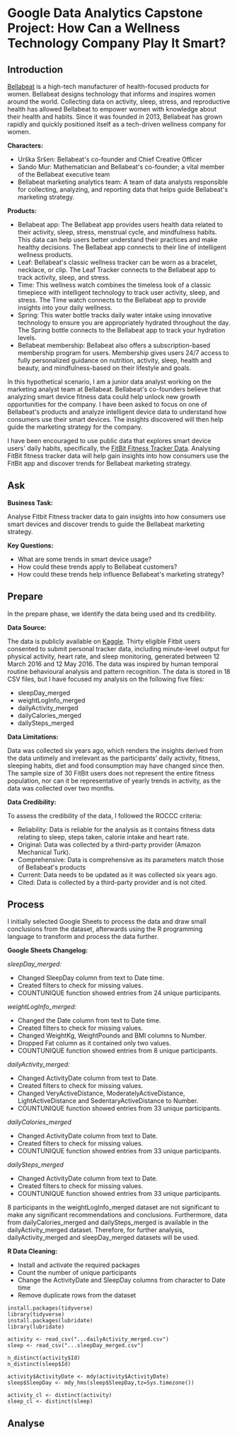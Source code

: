 # Google Data Analytics Capstone Project: How Can a Wellness Technology Company Play It Smart?

## Introduction
[Bellabeat](https://bellabeat.com/) is a  high-tech manufacturer of health-focused products for women. Bellabeat designs technology that informs and inspires women around the world. Collecting data on activity, sleep, stress, and reproductive health has allowed Bellabeat to empower women with knowledge about their health and habits. Since it was founded in 2013, Bellabeat has grown rapidly and quickly positioned itself as a tech-driven wellness company for women.

**Characters:**
-   Urška Sršen: Bellabeat's co-founder and Chief Creative Officer
-   Sando Mur: Mathematician and Bellabeat's co-founder; a vital member of the Bellabeat executive team
-   Bellabeat marketing analytics team: A team of data analysts responsible for collecting, analyzing, and reporting data that helps guide Bellabeat's marketing strategy.

**Products:**
-   Bellabeat app: The Bellabeat app provides users health data related to their activity, sleep, stress, menstrual cycle, and mindfulness habits. This data can help users better understand their practices and make healthy decisions. The Bellabeat app connects to their line of intelligent wellness products.
-   Leaf: Bellabeat's classic wellness tracker can be worn as a bracelet, necklace, or clip. The Leaf Tracker connects to the Bellabeat app to track activity, sleep, and stress.
-   Time: This wellness watch combines the timeless look of a classic timepiece with intelligent technology to track user activity, sleep, and stress. The Time watch connects to the Bellabeat app to provide insights into your daily wellness.
-   Spring: This water bottle tracks daily water intake using innovative technology to ensure you are appropriately hydrated throughout the day. The Spring bottle connects to the Bellabeat app to track your hydration levels.
-   Bellabeat membership: Bellabeat also offers a subscription-based membership program for users.
Membership gives users 24/7 access to fully personalized guidance on nutrition, activity, sleep, health and beauty, and mindfulness-based on their lifestyle and goals.

In this hypothetical scenario, I am a junior data analyst working on the marketing analyst team at Bellabeat. Bellabeat's co-founders believe that analyzing smart device fitness data could help unlock new growth opportunities for the company. I have been asked to focus on one of Bellabeat's products and analyze intelligent device data to understand how consumers use their smart devices. The insights discovered will then help guide the marketing strategy for the company.

I have been encouraged to use public data that explores smart device users' daily habits, specifically, the [FitBit Fitness Tracker Data](https://www.kaggle.com/datasets/arashnic/fitbit). Analysing FitBit fitness tracker data will help gain insights into how consumers use the FitBit app and discover trends for Bellabeat marketing strategy.

## Ask
**Business Task:**

Analyse Fitbit Fitness tracker data to gain insights into how consumers use smart devices and discover trends to guide the Bellabeat marketing strategy.

**Key Questions:**
- What are some trends in smart device usage?
- How could these trends apply to Bellabeat customers?
- How could these trends help influence Bellabeat's marketing strategy?

## Prepare
In the prepare phase, we identify the data being used and its credibility.

**Data Source:** 

The data is publicly available on [Kaggle](https://www.kaggle.com/datasets/arashnic/fitbit). Thirty eligible Fitbit users consented to submit personal tracker data, including minute-level output for physical activity, heart rate, and sleep monitoring, generated between 12 March 2016 and 12 May 2016. The data was inspired by human temporal routine behavioural analysis and pattern recognition.
The data is stored in 18 CSV files, but I have focused my analysis on the following five files:
- sleepDay_merged
- weightLogInfo_merged
- dailyActivity_merged
- dailyCalories_merged
- dailySteps_merged

**Data Limitations:**

Data was collected six years ago, which renders the insights derived from the data untimely and irrelevant as the participants’ daily activity, fitness, sleeping habits, diet and food consumption may have changed since then. The sample size of 30 FitBit users does not represent the entire fitness population, nor can it be representative of yearly trends in activity, as the data was collected over two months. 

**Data Credibility:**

To assess the credibility of the data, I followed the ROCCC criteria:
- Reliability: Data is reliable for the analysis as it contains fitness data relating to sleep, steps taken, calorie intake and heart rate.
- Original: Data was collected by a third-party provider (Amazon Mechanical Turk).
- Comprehensive: Data is comprehensive as its parameters match those of Bellabeat's products
- Current: Data needs to be updated as it was collected six years ago.
- Cited: Data is collected by a third-party provider and is not cited.

## Process

I initially selected Google Sheets to process the data and draw small conclusions from the dataset, afterwards using the R programming language to transform and process the data further.

**Google Sheets Changelog:**

*sleepDay_merged:*
- Changed SleepDay column from text to Date time.
- Created filters to check for missing values.
- COUNTUNIQUE function showed entries from 24 unique participants.

*weightLogInfo_merged:*
- Changed the Date column from text to Date time.
- Created filters to check for missing values.
- Changed WeightKg, WeightPounds and BMI columns to Number.
- Dropped Fat column as it contained only two values.
- COUNTUNIQUE function showed entries from 8 unique participants.

*dailyActivity_merged:*
- Changed ActivityDate column from text to Date.
- Created filters to check for missing values.
- Changed VeryActiveDistance, ModeratelyActiveDistance, LightActiveDistance and SedentaryActiveDistance to Number. 
- COUNTUNIQUE function showed entries from 33 unique participants.

*dailyCalories_merged*
- Changed ActivityDate column from text to Date.
- Created filters to check for missing values.
- COUNTUNIQUE function showed entries from 33 unique participants.

*dailySteps_merged*
- Changed ActivityDate column from text to Date.
- Created filters to check for missing values.
- COUNTUNIQUE function showed entries from 33 unique participants.

8 participants in the weightLogInfo_merged dataset are not significant to make any significant recommendations and conclusions. Furthermore, data from dailyCalories_merged and dailySteps_merged is available in the dailyActivity_merged dataset. Therefore, for further analysis, dailyActivity_merged and sleepDay_merged datasets will be used.

**R Data Cleaning:**
- Install and activate the required packages
- Count the number of unique participants
- Change the ActivityDate and SleepDay columns from character to Date time
- Remove duplicate rows from the dataset
```
install.packages(tidyverse)
library(tidyverse)
install.packages(lubridate)
library(lubridate)

activity <- read_csv("...dailyActivity_merged.csv")
sleep <- read_csv("...sleepDay_merged.csv")

n_distinct(activity$Id)
n_distinct(sleep$Id)

activity$ActivityDate <- mdy(activity$ActivityDate)
sleep$SleepDay <- mdy_hms(sleep$SleepDay,tz=Sys.timezone())

activity_cl <- distinct(activity)
sleep_cl <- distinct(sleep)
```

## Analyse

